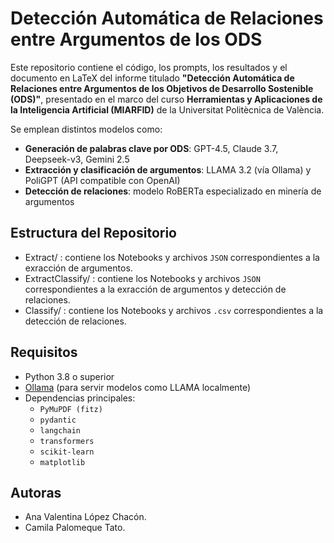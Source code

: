 # Detección Automática de Relaciones entre Argumentos de los ODS

Este repositorio contiene el código, los prompts, los resultados y el documento en LaTeX del informe titulado **"Detección Automática de Relaciones entre Argumentos de los Objetivos de Desarrollo Sostenible (ODS)"**, presentado en el marco del curso **Herramientas y Aplicaciones de la Inteligencia Artificial (MIARFID)** de la Universitat Politècnica de València.

Se emplean distintos modelos como:

- **Generación de palabras clave por ODS**: GPT-4.5, Claude 3.7, Deepseek-v3, Gemini 2.5
- **Extracción y clasificación de argumentos**: LLAMA 3.2 (vía Ollama) y PoliGPT (API compatible con OpenAI)
- **Detección de relaciones**: modelo RoBERTa especializado en minería de argumentos

## Estructura del Repositorio

- Extract/ : contiene los Notebooks y archivos `JSON` correspondientes a la exracción de argumentos.
- ExtractClassify/ : contiene los Notebooks y archivos `JSON` correspondientes a la exracción de argumentos y detección de relaciones.
- Classify/ : contiene los Notebooks y archivos `.csv` correspondientes a la detección de relaciones.


## Requisitos

- Python 3.8 o superior
- [Ollama](https://ollama.com/) (para servir modelos como LLAMA localmente)
- Dependencias principales:
  - `PyMuPDF (fitz)`
  - `pydantic`
  - `langchain`
  - `transformers`
  - `scikit-learn`
  - `matplotlib`

## Autoras

- Ana Valentina López Chacón.
- Camila Palomeque Tato.

